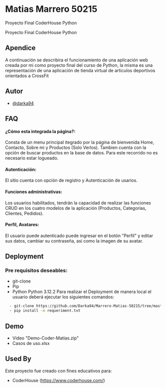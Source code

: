 
# Matias Marrero 50215

Proyecto Final CoderHouse Python





Proyecto Final CoderHouse Python



## Apendice

A continuación se describira el funcionamiento de una aplicación web creada por mi como proyecto final del curso de Python, la misma es una representación de una aplicación de tienda virtual de articulos deportivos orientados a CrossFit

## Autor

- [@darka94](https://github.com/Darka94)


## FAQ

#### ¿Cómo esta integrada la página?:

Consta de un menu principal itegrado por la página de bienvenida Home, Contacto, Sobre mi y Productos (Solo Verlos). Tambien cuenta con la opción de buscar productos en la base de datos. Para este recorrido no es necesario estar logueado.

#### Autenticación: 

El sitio cuenta con opción de registro y Autenticación de usarios.

#### Funciones administrativas:

Los usuarios habilitados, tendrán la capacidad de realizar las funciones CRUD en los cuatro modelos de la aplicación (Productos, Categorías, Clientes, Pedidos). 

#### Perfil, Avatares:

El usuario puede autenticado puede ingresar en el botón "Perfil" y editar sus datos, cambiar su contraseña, así como la imagen de su avatar.




## Deployment
### Pre requisitos deseables:
- git-clone
- Pip
- Python  Python 3.12.2
Para realizar el Deployment de manera local el usuario deberá ejecutar los siguientes comandos:


```bash
  - git-clone https://github.com/Darka94/Marrero-Matias-50215/tree/master
  - pip install -m requeriment.txt
```

## Demo

- Video "Demo-Coder-Matias.zip"
- Casos de uso.xlsx
## Used By

Este proyecto fue creado con fines educativos para:

- CoderHouse (https://www.coderhouse.com/)

